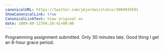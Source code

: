 ```yaml
---
canonicalURL: https://twitter.com/jmjordan/status/3904935591
ShowCanonicalLink: true
CanonicalLinkText: View original on
date: 2009-09-11T04:29:41+00:00
---
```

Programming assignment submitted. Only 30 minutes late. Good thing I get an 8-hour grace period.